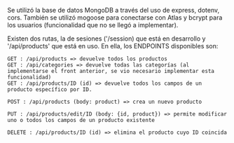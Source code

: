 Se utilizó la base de datos MongoDB a través del uso de express, dotenv, cors. También se utilizó mogoose para conectarse con Atlas y bcrypt para los usuarios (funcionalidad que no se llegó a implementar).

Existen dos rutas, la de sesiones ('/session) que está en desarrollo y '/api/products' que está en uso. En ella, los ENDPOINTS disponibles son:

    GET : /api/products => devuelve todos los productos
    GET : /api/categories => devuelve todas las categorías (al implementarse el front anterior, se vio necesario implementar esta funcionalidad)
    GET : /api/products/ID (id) => devuelve todos los campos de un producto específico por ID.

    POST : /api/products (body: product) => crea un nuevo producto

    PUT : /api/products/edit/ID (body: {id, product}) => permite modificar uno o todos los campos de un producto existente

    DELETE : /api/products/ID (id) => elimina el producto cuyo ID coincida



